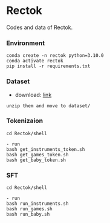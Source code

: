 # Rectok
Codes and data of Rectok.
### Environment
```
conda create -n rectok python=3.10.0
conda activate rectok
pip install -r requirements.txt
```

### Dataset
- download: [link](https://huggingface.co/datasets/hizkai/text_embeddings)
```
unzip them and move to dataset/
```

### Tokenizaion
```
cd Rectok/shell 

- run 
bash get_instruments_token.sh
bash get_games_token.sh 
bash get_baby_token.sh 
``` 
### SFT
``` 
cd Rectok/shell 

- run 
bash run_instruments.sh
bash run_games.sh 
bash run_baby.sh
``` 

